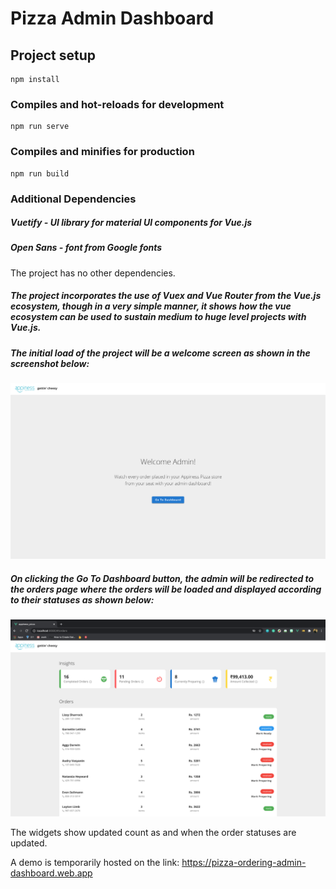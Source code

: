 # Pizza Admin Dashboard

## Project setup

```
npm install
```

### Compiles and hot-reloads for development

```
npm run serve
```

### Compiles and minifies for production

```
npm run build
```

### Additional Dependencies

##### Vuetify - UI library for material UI components for Vue.js

##### Open Sans - font from Google fonts

The project has no other dependencies.

##### The project incorporates the use of Vuex and Vue Router from the Vue.js ecosystem, though in a very simple manner, it shows how the vue ecosystem can be used to sustain medium to huge level projects with Vue.js.

##### The initial load of the project will be a welcome screen as shown in the screenshot below:

![Welcome](images/welcome.png)

##### On clicking the Go To Dashboard button, the admin will be redirected to the orders page where the orders will be loaded and displayed according to their statuses as shown below:

![orders1](images/orders1.png)

The widgets show updated count as and when the order statuses are updated.

A demo is temporarily hosted on the link: https://pizza-ordering-admin-dashboard.web.app
